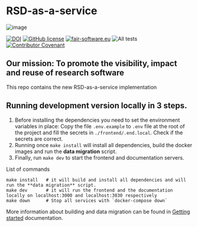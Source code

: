 # RSD-as-a-service

![image](https://user-images.githubusercontent.com/4195550/136156498-736f915f-7623-43d2-8678-f30b06563a38.png)

[![DOI](https://zenodo.org/badge/413814951.svg)](https://zenodo.org/badge/latestdoi/413814951)
[![GitHub license](https://img.shields.io/badge/license-Apache--2.0%20-blue.svg)](https://github.com/research-software-directory/RSD-as-a-service/blob/main/LICENSE)
[![fair-software.eu](https://img.shields.io/badge/fair--software.eu-%E2%97%8F%20%20%E2%97%8F%20%20%E2%97%8B%20%20%E2%97%8F%20%20%E2%97%8B-orange)](https://fair-software.eu)
![All tests](https://github.com/research-software-directory/RSD-as-a-service/actions/workflows/tests_main.yml/badge.svg)
[![Contributor Covenant](https://img.shields.io/badge/Contributor%20Covenant-2.1-4baaaa.svg)](code_of_conduct.md)

## Our mission: To promote the visibility, impact and reuse of research software

This repo contains the new RSD-as-a-service implementation


## Running development version locally in 3 steps. 
1. Before installing the dependencies you need to set the environment variables in place:
Copy the file `.env.example` to `.env` file at the root of the project
and fill the secrets in `./frontend/.end.local`. Check if the secrets are correct. 
2. Running once `make install` will install all dependencies, build the docker images and run the **data migration** script.
3. Finally, run `make dev` to start the frontend and documentation servers.


List of commands
```shell
make install   # it will build and install all dependencies and will run the **data migration** script. 
make dev       # it will run the frontend and the documentation locally on localhost:3000 and localhost:3030 respectively
make down      # Stop all services with `docker-compose down`
```

More information about building and data migration can be found in [Getting started](https://research-software-directory.github.io/RSD-as-a-service/getting-started.html) documentation.
